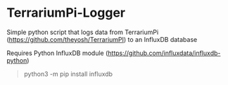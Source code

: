 # TerrariumPi-Logger
Simple python script that logs data from TerrariumPi (https://github.com/theyosh/TerrariumPI) to an InfluxDB database

Requires Python InfluxDB module (https://github.com/influxdata/influxdb-python)
> python3 -m pip install influxdb
